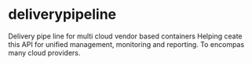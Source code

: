 # deliverypipeline
Delivery pipe line for multi cloud vendor based containers 
Helping ceate this API for unified management, monitoring and reporting. To encompas many cloud providers.
